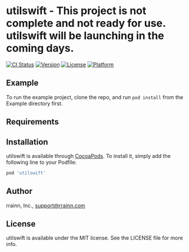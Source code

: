 # utilswift - This project is not complete and not ready for use. utilswift will be launching in the coming days.

[![CI Status](http://img.shields.io/travis/rrainn/utilswift.svg?style=flat)](https://travis-ci.org/rrainn/utilswift)
[![Version](https://img.shields.io/cocoapods/v/utilswift.svg?style=flat)](http://cocoapods.org/pods/utilswift)
[![License](https://img.shields.io/cocoapods/l/utilswift.svg?style=flat)](http://cocoapods.org/pods/utilswift)
[![Platform](https://img.shields.io/cocoapods/p/utilswift.svg?style=flat)](http://cocoapods.org/pods/utilswift)

## Example

To run the example project, clone the repo, and run `pod install` from the Example directory first.

## Requirements

## Installation

utilswift is available through [CocoaPods](http://cocoapods.org). To install
it, simply add the following line to your Podfile:

```ruby
pod 'utilswift'
```

## Author

rrainn, Inc., support@rrainn.com

## License

utilswift is available under the MIT license. See the LICENSE file for more info.
